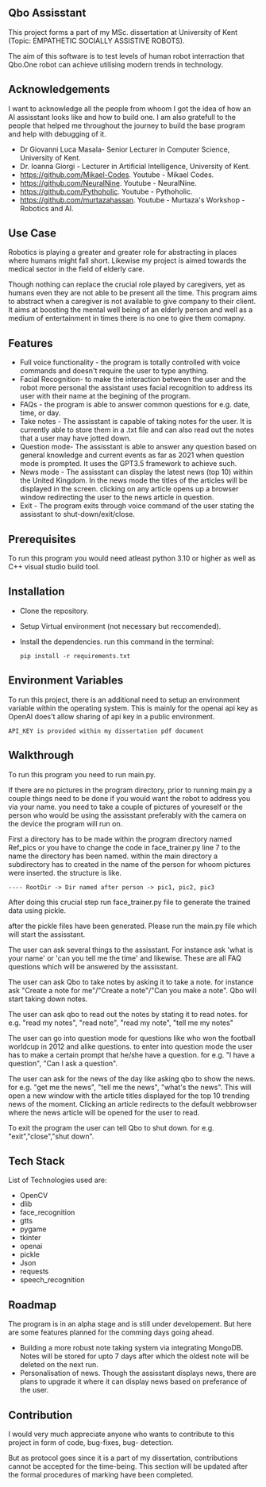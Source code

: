 
## Qbo Assisstant 
This project forms a part of my MSc. dissertation at University of Kent (Topic: EMPATHETIC SOCIALLY ASSISTIVE ROBOTS). 

The aim of this software is to test levels of human robot interraction that Qbo.One robot can achieve utilising modern trends in technology.




## Acknowledgements

I want to acknowledge all the people from whoom I got the idea of how an AI assisstant looks like and how to build one. I am also gratefull to the people that helped me throughout the journey to build the base program and help with debugging of it.  

 - Dr Giovanni Luca Masala- Senior Lecturer in Computer Science, University of Kent.
 - Dr. Ioanna Giorgi - Lecturer in Artificial Intelligence, University of Kent.
 - https://github.com/Mikael-Codes. Youtube - Mikael Codes.
 - https://github.com/NeuralNine. Youtube - NeuralNine.
 - https://github.com/Pythoholic. Youtube - Pythoholic.
 - https://github.com/murtazahassan. Youtube - Murtaza's Workshop - Robotics and AI.
 

## Use Case

Robotics is playing a greater and greater role for abstracting in places where humans might fall short. Likewise my project is aimed towards the medical sector in the field of elderly care. 

Though nothing can replace the crucial role played by caregivers, yet as humans even they are not able to be present all the time. This program aims to abstract when a caregiver is not available to give company to their client. It aims at boosting the mental well being of an elderly person and well as a medium of entertainment in times there is no one to give them comapny.    

## Features

- Full voice functionality - the program is totally controlled with voice commands and doesn't require the user to type anything.
- Facial Recognition- to make the interaction between the user and the robot more personal the assistant uses facial recognition to address its user with their name at the begining of the program.
- FAQs - the program is able to answer common questions for e.g. date, time, or day.
- Take notes - The assisstant is capable of taking notes for the user. It is currently able to store them in a .txt file and can also read out the notes that a user may have jotted down.
- Question mode- The assisstant is able to answer any question based on general knowledge and current events as far as 2021 when question mode is prompted. It uses the GPT3.5 framework to achieve such. 
- News mode - The assisstant can display the latest news (top 10) within the United Kingdom. In the news mode the titles of the articles will be displayed in the screen. clicking on any article opens up a browser window redirecting the user to the news article in question.
- Exit - The program exits through voice command of the user stating the assisstant to shut-down/exit/close. 



## Prerequisites

To run this program you would need atleast python 3.10 or higher as well as C++ visual studio build tool.
## Installation
- Clone the repository. 
- Setup Virtual environment (not necessary but reccomended).

- Install the dependencies. run this command in the terminal:
    
    `pip install -r requirements.txt` 


## Environment Variables

To run this project, there is an additional need to setup an environment variable within the operating system. This is mainly for the openai api key as OpenAI does't allow sharing of api key in a public environment. 

`API_KEY is provided within my dissertation pdf document`




## Walkthrough

To run this program you need to run main.py.

If there are no pictures in the program directory, prior to running main.py a couple things need to be done if you would want the robot to address you via your name. you need to take a couple of pictures of youreself or the person who would be using the assisstant preferably with the camera on the device the program will run on. 

First a directory has to be made within the program directory named Ref_pics or you have to change the code in face_trainer.py line 7 to the name the directory has been named. within the main directory a subdirectory has to created in the name of the person for whoom pictures were inserted. the structure is like. 
    
    ---- RootDir -> Dir named after person -> pic1, pic2, pic3

After doing this crucial step run face_trainer.py file to generate the trained data using pickle. 

after the pickle files have been generated. Please run the main.py file which will start the assisstant. 

The user can ask several things to the assisstant. For instance ask 'what is your name' or 'can you tell me the time' and likewise. These are all FAQ questions which will be answered by the assisstant.

The user can ask Qbo to take notes by asking it to take a note. for instance ask "Create a note for me"/"Create a note"/"Can you make a note". Qbo will start taking down notes. 

The user can ask qbo to read out the notes by stating it to read notes. for e.g. "read my notes", "read note",
                "read my note", "tell me my notes"

The user can go into question mode for questions like who won the football worldcup in 2012 and alike questions. to enter into question mode the user has to make a certain prompt that he/she have a question. for e.g. "I have a question", "Can I ask a question". 

The user can ask for the news of the day like asking qbo to show the news. for e.g. "get me the news",
                    "tell me the news",
                    "what's the news". This will open a new window with the article titles displayed for the top 10 trending news of the moment. Clicking an article redirects to the default webbrowser where the news article will be opened for the user to read. 

To exit the program the user can tell Qbo to shut down. for e.g. "exit","close","shut down". 



 


## Tech Stack

List of Technologies used are:
  
   - OpenCV
   - dlib
   - face_recognition
   - gtts
   - pygame
   - tkinter
   - openai
   - pickle
   - Json
   - requests
   - speech_recognition
   
## Roadmap

The program is in an alpha stage and is still under developement. But here are some features planned for the comming days going ahead. 

- Building a more robust note taking system via integrating MongoDB. Notes will be stored for upto 7 days after which the oldest note will be deleted on the next run. 
- Personalisation of news. Though the assisstant displays news, there are plans to upgrade it where it can display news based on preferance of the user.



## Contribution

I would very much appreciate anyone who wants to contribute to this project in form of code, bug-fixes, bug- detection. 

But as protocol goes since it is a part of my dissertation, contributions cannot be accepted for the time-being. This section will be updated after the formal procedures of marking have been completed. 